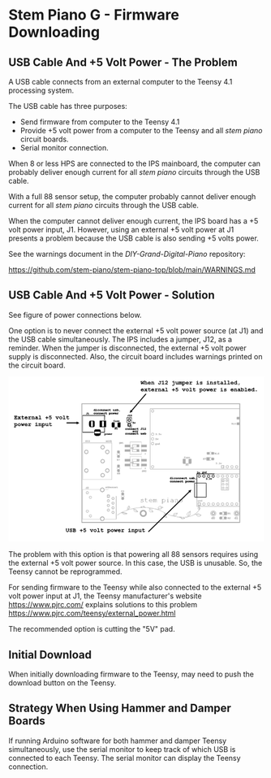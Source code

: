 # Stem Piano G - Firmware Downloading

## USB Cable And +5 Volt Power - The Problem

A USB cable connects from an external computer to the Teensy 4.1 processing system.

The USB cable has three purposes:
- Send firmware from computer to the Teensy 4.1
- Provide +5 volt power from a computer to the Teensy and all *stem piano* circuit boards.
- Serial monitor connection.

When 8 or less HPS are connected to the IPS mainboard, the computer can probably deliver enough current for all *stem piano* circuits through the USB cable.

With a full 88 sensor setup, the computer probably cannot deliver enough current for all *stem piano* circuits through the USB cable.

When the computer cannot deliver enough current, the IPS board has a +5 volt power input, J1. However, using an external +5 volt power at J1 presents a problem because the USB cable is also sending +5 volts power.

See the warnings document in the *DIY-Grand-Digital-Piano* repository:

https://github.com/stem-piano/stem-piano-top/blob/main/WARNINGS.md

## USB Cable And +5 Volt Power - Solution

See figure of power connections below.

One option is to never connect the external +5 volt power source (at J1) and the USB cable simultaneously. The IPS includes a jumper, J12, as a reminder. When the jumper is disconnected, the external +5 volt power supply is disconnected. Also, the circuit board includes warnings printed on the circuit board.

![](./diagrams/usb_power.png)

The problem with this option is that powering all 88 sensors requires using the external +5 volt power source. In this case, the USB is unusable. So, the Teensy cannot be reprogrammed.

For sending firmware to the Teensy while also connected to the external +5 volt power input at J1, the Teensy manufacturer's website https://www.pjrc.com/ explains solutions to this problem https://www.pjrc.com/teensy/external_power.html

The recommended option is cutting the "5V" pad.


## Initial Download

When initially downloading firmware to the Teensy, may need to push the download button on the Teensy.

## Strategy When Using Hammer and Damper Boards

If running Arduino software for both hammer and damper Teensy simultaneously, use the serial monitor to keep track of which USB is connected to each Teensy. The serial monitor can display the Teensy connection.